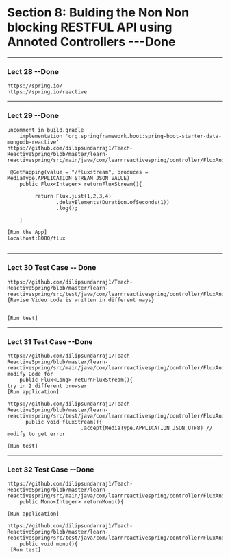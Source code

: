 # Section 8: Bulding the Non Non blocking RESTFUL API using Annoted Controllers  ---Done
---------

### Lect 28  --Done

```
https://spring.io/
https://spring.io/reactive

```

----------------
### Lect 29  --Done

```
uncomment in build.gradle
    implementation 'org.springframework.boot:spring-boot-starter-data-mongodb-reactive'
https://github.com/dilipsundarraj1/Teach-ReactiveSpring/blob/master/learn-reactivespring/src/main/java/com/learnreactivespring/controller/FluxAndMonoController.java

 @GetMapping(value = "/fluxstream", produces = MediaType.APPLICATION_STREAM_JSON_VALUE)
    public Flux<Integer> returnFluxStream(){

         return Flux.just(1,2,3,4)
                .delayElements(Duration.ofSeconds(1))
                .log();

    }

[Run the App]
localhost:8080/flux


```

----------------
### Lect 30 Test Case  -- Done

```
https://github.com/dilipsundarraj1/Teach-ReactiveSpring/blob/master/learn-reactivespring/src/test/java/com/learnreactivespring/controller/FluxAndMonoControllerTest.java
{Revise Video code is written in different ways}


[Run test]

```

----------------
### Lect 31 Test Case  --Done

```
https://github.com/dilipsundarraj1/Teach-ReactiveSpring/blob/master/learn-reactivespring/src/main/java/com/learnreactivespring/controller/FluxAndMonoController.java
modify Code for  
    public Flux<Long> returnFluxStream(){
try in 2 different browser
[Run application]

https://github.com/dilipsundarraj1/Teach-ReactiveSpring/blob/master/learn-reactivespring/src/test/java/com/learnreactivespring/controller/FluxAndMonoControllerTest.java
      public void fluxStream(){
                        .accept(MediaType.APPLICATION_JSON_UTF8) // modify to get error

[Run test]

```

----------------
### Lect 32 Test Case --Done

```
https://github.com/dilipsundarraj1/Teach-ReactiveSpring/blob/master/learn-reactivespring/src/main/java/com/learnreactivespring/controller/FluxAndMonoController.java
    public Mono<Integer> returnMono(){
    
[Run application]

https://github.com/dilipsundarraj1/Teach-ReactiveSpring/blob/master/learn-reactivespring/src/test/java/com/learnreactivespring/controller/FluxAndMonoControllerTest.java
    public void mono(){
 [Run test]

